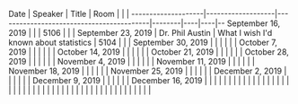 Date                |  Speaker          |  Title                                   |  Room  |    |    |
--------------------|-------------------|------------------------------------------|--------|----|----|--
September 16, 2019  |                   |                                          |  5106  |    |    |
September 23, 2019  |  Dr. Phil Austin  |  What I wish I'd known about statistics  |  5104  |    |    |
September 30, 2019  |                   |                                          |        |    |    |
October 7, 2019     |                   |                                          |        |    |    |
October 14, 2019    |                   |                                          |        |    |    |
October 21, 2019    |                   |                                          |        |    |    |
October 28, 2019    |                   |                                          |        |    |    |
November 4, 2019    |                   |                                          |        |    |    |
November 11, 2019   |                   |                                          |        |    |    |
November 18, 2019   |                   |                                          |        |    |    |
November 25, 2019   |                   |                                          |        |    |    |
December 2, 2019    |                   |                                          |        |    |    |
December 9, 2019    |                   |                                          |        |    |    |
December 16, 2019   |                   |                                          |        |    |    |
                    |                   |                                          |        |    |    |
                    |                   |                                          |        |    |    |
                    |                   |                                          |        |    |    |
                    |                   |                                          |        |    |    |
                    |                   |                                          |        |    |    |
                    |                   |                                          |        |    |    |
                    |                   |                                          |        |    |    |
